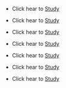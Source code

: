 
- Click hear to [Study](https://github.com/hackersinsrilankaofc/NOTE-LAB/blob/main/Computer%20Parts/BadUSB.md)

- Click hear to [Study](https://github.com/hackersinsrilankaofc/NOTE-LAB/blob/main/Computer%20Parts/ComidoxZigbee.md) 

- Click hear to [Study](https://github.com/hackersinsrilankaofc/NOTE-LAB/blob/main/Computer%20Parts/HackRF%20OneSource:%20Great%20Scott.md)

- Click hear to [Study](https://github.com/hackersinsrilankaofc/NOTE-LAB/blob/main/Computer%20Parts/Proxmark3.md)

- Click hear to [Study](https://github.com/hackersinsrilankaofc/NOTE-LAB/blob/main/Computer%20Parts/Raspberry%20Pi.md)

- Click hear to [Study](https://github.com/hackersinsrilankaofc/NOTE-LAB/blob/main/Computer%20Parts/USB%20Rubber%20ducky.md) 

- Click hear to [Study](https://github.com/hackersinsrilankaofc/NOTE-LAB/blob/main/Computer%20Parts/Ubertooth.md) 
